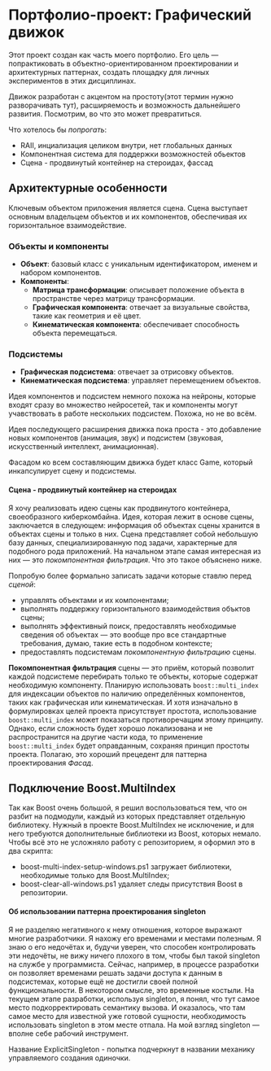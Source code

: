 # Портфолио-проект: Графический движок

Этот проект создан как часть моего портфолио. Его цель — попрактиковать в объектно-ориентированном проектировании и архитектурных паттернах, создать площадку для личных экспериментов в этих дисциплинах. 

Движок разработан с акцентом на простоту(этот термин нужно разворачивать тут), расширяемость и возможность дальнейшего развития. Посмотрим, во что это может превратиться.

Что хотелось бы *попрогать*:
 - RAII, инциализация целиком внутри, нет глобальных данных
 - Компонентная система для поддержки возможностей обьектов
 - Сцена - продвинутый контейнер на стероидах, фассад

## Архитектурные особенности

Ключевым объектом приложения является сцена. Сцена выступает основным владельцем объектов и их компонентов, обеспечивая их горизонтальное взаимодействие.

### Объекты и компоненты

- **Объект**: базовый класс с уникальным идентификатором, именем и набором компонентов.
- **Компоненты**:
  - **Матрица трансформации**: описывает положение объекта в пространстве через матрицу трансформации.
  - **Графическая компонента**: отвечает за визуальные свойства, такие как геометрия и её цвет.
  - **Кинематическая компонента**: обеспечивает способность объекта перемещаться.

### Подсистемы

- **Графическая подсистема**: отвечает за отрисовку объектов.
- **Кинематическая подсистема**: управляет перемещением объектов.

Идея компонентов и подсистем немного похожа на нейроны, которые входят сразу во множество нейросетей, так и компоненты могут учавствовать в работе нескольких подсистем. Похожа, но не во всём.

Идея последующего расширения движка пока проста - это добавление новых компонентов (анимация, звук) и подсистем (звуковая, искусственный интеллект, анимационная).

Фасадом ко всем составляющим движка будет класс Game, который инкапсулирует сцену и подсистемы.

#### Сцена - продвинутый контейнер на стероидах
Я хочу реализовать идею сцены как продвинутого контейнера, своеобразного киберкомбайна. Идея, которая лежит в основе сцены, заключается в следующем: информация об объектах сцены хранится в объектах сцены и только в них. Сцена представляет собой небольшую базу данных, специализированную под задачи, характерные для подобного рода приложений. На начальном этапе самая интересная из них — это *покомпонентная фильтрация*. Что это такое объяснено ниже.

Попробую более формально записать задачи которые ставлю перед *сценой*:
- управлять объектами и их компонентами;
- выполнять поддержку горизонтального взаимодействия объктов сцены;
- выполнять эффективный поиск, предоставлять необходимые сведения об объектах — это вообще про все стандартные требования, думаю, такие есть в подобном контексте;
- предоставлять подсистемам *покомпонентную фильтрацию* сцены.

**Покомпонентная фильтрация** сцены — это приём, который позволит каждой подсистеме перебирать только те объекты, которые содержат необходимую компоненту. Планирую использовать `boost::multi_index` для индексации объектов по наличию определённых компонентов, таких как графическая или кинематическая. И хотя изначально в формулировках целей проекта присутствует простота, использование `boost::multi_index` может показаться противоречащим этому принципу. Однако, если сложность будет хорошо локализована и не распространится на другие части кода, то применение `boost::multi_index` будет оправданным, сохраняя принцип простоты проекта. Полагаю, это хороший прецедент для паттерна проектирования *Фасад*.

## Подключение Boost.MultiIndex
Так как Boost очень большой, я решил воспользоваться тем, что он разбит на подмодули, каждый из которых представляет отдельную библиотеку. Нужный в проекте Boost.MultiIndex не исключение, и для него требуются дополнительные библиотеки из Boost, которых немало. Чтобы всё это не усложняло работу с репозиторием, я оформил это в два скрипта:
- boost-multi-index-setup-windows.ps1 загружает библиотеки, необходимые только для Boost.MultiIndex;
- boost-clear-all-windows.ps1 удаляет следы присутствия Boost в репозитории.

#### Об использовании паттерна проектирования singleton
Я не разделяю негативного к нему отношения, которое выражают многие разработчики. Я нахожу его временами и местами полезным. Я знаю о его недочётах и, будучи уверен, что способен контролировать эти недочёты, не вижу ничего плохого в том, чтобы был такой singleton на службе у программиста. Сейчас, например, в процессе разработки он позволяет временами решать задачи доступа к данным в подсистемах, которые ещё не достигли своей полной функциональности. В некотором смысле, это временные костыли. На текущем этапе разработки, используя singleton, я понял, что тут самое место подкорректировать семантику вызова. И оказалось, что там самое место для известной уже готовой сущности, необходимость использовать singleton в этом месте отпала. На мой взгляд singleton — вполне себе рабочий инструмент.

Название ExplicitSingleton - попытка подчеркнут в названии механику управляемого создания одиночки.